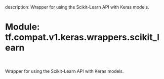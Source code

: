 description: Wrapper for using the Scikit-Learn API with Keras models.

<div itemscope itemtype="http://developers.google.com/ReferenceObject">
<meta itemprop="name" content="tf.compat.v1.keras.wrappers.scikit_learn" />
<meta itemprop="path" content="Stable" />
</div>

# Module: tf.compat.v1.keras.wrappers.scikit_learn

<!-- Insert buttons and diff -->

<table class="tfo-notebook-buttons tfo-api nocontent" align="left">

</table>



Wrapper for using the Scikit-Learn API with Keras models.



